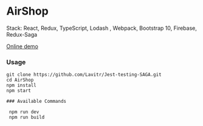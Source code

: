 # AirShop
Stack: React, Redux, TypeScript, Lodash , Webpack, Bootstrap 10, Firebase, Redux-Saga

  [Online demo](https://gifted-feynman-f6f718.netlify.com/)


### Usage

```
git clone https://github.com/Lavitr/Jest-testing-SAGA.git
cd AirShop
npm install
npm start

### Available Commands

 npm run dev
 npm run build  


